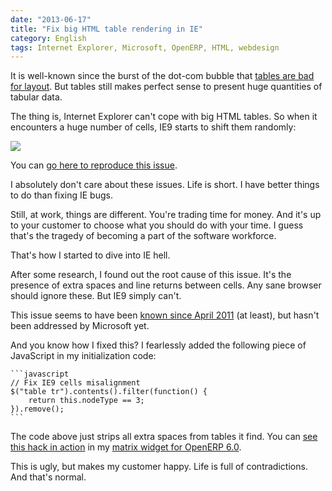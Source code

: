 ```yaml
---
date: "2013-06-17"
title: "Fix big HTML table rendering in IE"
category: English
tags: Internet Explorer, Microsoft, OpenERP, HTML, webdesign
---
```


It is well-known since the burst of the dot-com bubble that [tables are bad for layout](https://en.wikipedia.org/wiki/Tableless_web_design). But tables still makes perfect sense to present huge quantities of tabular data.

The thing is, Internet Explorer can't cope with big HTML tables. So when it encounters a huge number of cells, IE9 starts to shift them randomly:

![]({attach}go-home-internet-explorer-you-are-drunk.png)

You can [go here to reproduce this issue](https://jsfiddle.net/kiranmn/kYRnV/).

I absolutely don't care about these issues. Life is short. I have better things to do than fixing IE bugs.

Still, at work, things are different. You're trading time for money. And it's up to your customer to choose what you should do with your time. I guess that's the tragedy of becoming a part of the software workforce.

That's how I started to dive into IE hell.

After some research, I found out the root cause of this issue. It's the presence of extra spaces and line returns between cells. Any sane browser should ignore these. But IE9 simply can't.

This issue seems to have been [known since April 2011](https://social.msdn.microsoft.com/Forums/en-US/iewebdevelopment/thread/28d78780-c95c-4c35-9695-237ebb912d90) (at least), but hasn't been addressed by Microsoft yet.

And you know how I fixed this? I fearlessly added the following piece of JavaScript in my initialization code:

    ```javascript
    // Fix IE9 cells misalignment
    $("table tr").contents().filter(function() {
        return this.nodeType == 3;
    }).remove();
    ```

The code above just strips all extra spaces from tables it find. You can [see this hack in action](https://github.com/kdeldycke/smile_openerp_matrix_widget/commit/c9646dd344e6bc05d5b9f8d33bd3cd6116e1c0f3) in my [matrix widget for OpenERP 6.0](https://kevin.deldycke.com/2012/08/announcing-openerp-matrix-widget/).

This is ugly, but makes my customer happy. Life is full of contradictions. And that's normal.
